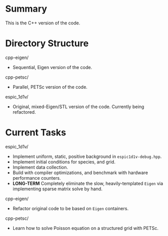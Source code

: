 # Summary
This is the C++ version of the code. 

# Directory Structure
cpp-eigen/
- Sequential, Eigen version of the code.

cpp-petsc/
- Parallel, PETSc version of the code. 

espic_1d1v/
- Original, mixed-Eigen/STL version of the code. Currently being refactored.

# Current Tasks
espic_1d1v/
- Implement uniform, static, positive background in `espic1d1v-debug.hpp`.
- Implement initial conditions for species, and grid.
- Implement data collection.
- Build with compiler optimizations, and benchmark with hardware performance counters.
- **LONG-TERM** Completely eliminate the slow, heavily-templated `Eigen` via implementing sparse matrix solve by hand. 

cpp-eigen/
- Refactor original code to be based on `Eigen` containers.

cpp-petsc/
- Learn how to solve Poisson equation on a structured grid with PETSc.

